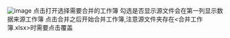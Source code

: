 ![image](https://github.com/junewarn/ExcelSameSheetnameMerge/assets/26321115/75ba699e-7206-43a0-b827-e9c02dfae9d4)
点击打开选择需要合并的工作簿
勾选是否显示源文件会在第一列显示数据来源工作簿
点击合并之后开始合并工作簿,注意源文件夹存在<合并工作簿.xlsx>时需要点击覆盖
